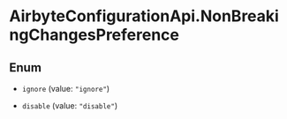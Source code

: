 # AirbyteConfigurationApi.NonBreakingChangesPreference

## Enum


* `ignore` (value: `"ignore"`)

* `disable` (value: `"disable"`)


